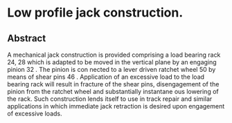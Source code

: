 # Low profile jack construction.

## Abstract
A mechanical jack construction is provided comprising a load bearing rack 24, 28 which is adapted to be moved in the vertical plane by an engaging pinion 32 . The pinion is con nected to a lever driven ratchet wheel 50 by means of shear pins 46 . Application of an excessive load to the load bearing rack will result in fracture of the shear pins, disengagement of the pinion from the ratchet wheel and substantially instantane ous lowering of the rack. Such construction lends itself to use in track repair and similar applications in which immediate jack retraction is desired upon engagement of excessive loads.